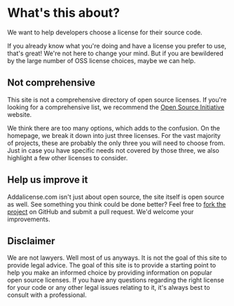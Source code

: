 # What's this about?

We want to help developers choose a license for their source code.

If you already know what you're doing and have a license you prefer to use, that's great! We're not here to change your mind. But if you are bewildered by the large number of OSS license choices, maybe we can help.

## Not comprehensive

This site is not a comprehensive directory of open source licenses. If you're looking for a comprehensive list, we recommend the [Open Source Initiative](http://opensource.org/licenses/) website.

We think there are too many options, which adds to the confusion. On the homepage, we break it down into just three licenses. For the vast majority of projects, these are probably the only three you will need to choose from. Just in case you have specific needs not covered by those three, we also highlight a few other licenses to consider.

## Help us improve it

Addalicense.com isn't just about open source, the site itself is open source as well. See something you think could be done better? Feel free to [fork the project](https://github.com/gjtorikian/addalicense.com) on GitHub and submit a pull request. We'd welcome your improvements.

## Disclaimer

We are not lawyers. Well most of us anyways. It is not the goal of this site to provide legal advice. The goal of this site is to provide a starting point to help you make an informed choice by providing information on popular open source licenses. If you have any questions regarding the right license for your code or any other legal issues relating to it, it's always best to consult with a professional.